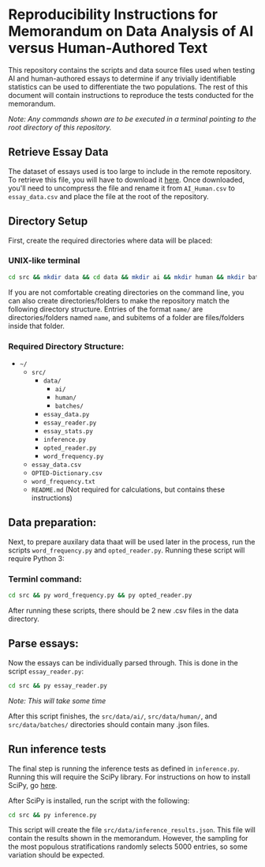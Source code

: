 # Reproducibility Instructions for Memorandum on Data Analysis of AI versus Human-Authored Text

This repository contains the scripts and data source files used when testing AI and human-authored essays to determine if any trivially identifiable statistics can be used to differentiate the two populations. The rest of this document will contain instructions to reproduce the tests conducted for the memorandum.

*Note: Any commands shown are to be executed in a terminal pointing to the root directory of this repository.*

## Retrieve Essay Data

The dataset of essays used is too large to include in the remote repository. To retrieve this file, you will have to download it [here](https://www.kaggle.com/datasets/shanegerami/ai-vs-human-text). Once downloaded, you'll need to uncompress the file and rename it from `AI_Human.csv` to `essay_data.csv` and place the file at the root of the repository.

## Directory Setup

First, create the required directories where data will be placed:

### UNIX-like terminal

```bash
cd src && mkdir data && cd data && mkdir ai && mkdir human && mkdir batches
```

If you are not comfortable creating directories on the command line, you can also create directories/folders to make the repository match the following directory structure. Entries of the format `name/` are directories/folders named `name`, and subitems of a folder are files/folders inside that folder.

### Required Directory Structure:

- `~/`
    - `src/`
        - `data/`
            - `ai/`
            - `human/`
            - `batches/`
        - `essay_data.py`
        - `essay_reader.py`
        - `essay_stats.py`
        - `inference.py`
        - `opted_reader.py`
        - `word_frequency.py`
    - `essay_data.csv`
    - `OPTED-Dictionary.csv`
    - `word_frequency.txt`
    - `README.md` (Not required for calculations, but contains these instructions)

## Data preparation:

Next, to prepare auxilary data thaat will be used later in the process, run the scripts `word_frequency.py` and `opted_reader.py`. Running these script will require Python 3:

### Terminl command:

```bash
cd src && py word_frequency.py && py opted_reader.py
```

After running these scripts, there should be 2 new .csv files in the data directory.

## Parse essays:

Now the essays can be individually parsed through. This is done in the script `essay_reader.py`:

```bash
cd src && py essay_reader.py
```
*Note: This will take some time*

After this script finishes, the `src/data/ai/`, `src/data/human/`, and `src/data/batches/` directories should contain many .json files.

## Run inference tests

The final step is running the inference tests as defined in `inference.py`. Running this will require the SciPy library. For instructions on how to install SciPy, go [here](https://scipy.org).

After SciPy is installed, run the script with the following:

```bash
cd src && py inference.py
```

This script will create the file `src/data/inference_results.json`. This file will contain the results shown in the memorandum. However, the sampling for the most populous stratifications randomly selects 5000 entries, so some variation should be expected.

